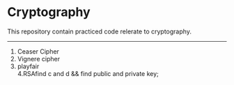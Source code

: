 # Cryptography
This repository contain practiced code relerate to cryptography.

------------------------------------------------------------------------

1. Ceaser Cipher
2. Vignere cipher
3. playfair  
4.RSAfind c and d  && find public and private key;

